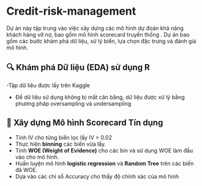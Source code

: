 # Credit-risk-management
 Dự án này tập trung vào việc xây dựng các mô hình dự đoán khả năng khách hàng vỡ nợ, bao gồm mô hình scorecard truyền thống . Dự án bao gồm các bước khám phá dữ liệu, xử lý biến, lựa chọn đặc trưng và đánh giá mô hình.

## 🔍 Khám phá Dữ liệu (EDA) sử dụng R

-Tập dữ liệu được lấy trên Kaggle
- Để dữ liệu sử dụng không bị mất cân bằng, dữ liệu được xử lý bằng phương pháp oversampling và undersampling

## 🧮 Xây dựng Mô hình Scorecard Tín dụng

- Tính IV cho từng biến lọc lấy IV > 0.02 
- Thực hiện **binning** các biến vừa lấy.
- Tính **WOE (Weight of Evidence)** cho các bin và sử dụng WOE làm đầu vào cho mô hình.
- Huấn luyện mô hình **logistic regression** và **Random Tree** trên các biến đã WOE.
- Dựa vào các chỉ số Accuracy cho thấy độ chính xác của mô hình 

